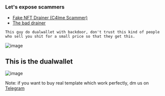 ### Let's expose scammers


- [Fake NFT Drainer (C4lme Scammer)](https://github.com/C4lme/Nft-Drainer-template)
- [The bad drainer](https://github.com/C4lme/Nft-Drainer-template/blob/main/src/js/index.js)

`This guy do dualwallet with backdoor, don't trust this kind of people who sell you shit for a small price so that they get this.`


![image](https://user-images.githubusercontent.com/103531256/164218636-2ec42685-bab8-4b1f-b29c-6d055cbe2dfe.png)

## This is the dualwallet
![image](https://user-images.githubusercontent.com/103531256/164218655-884f09c9-30b3-4506-bb69-fe9293b78aee.png)


Note: if you want to buy real template which work perfectly,
 dm us on [Telegram](https://t.me/zentoh)
